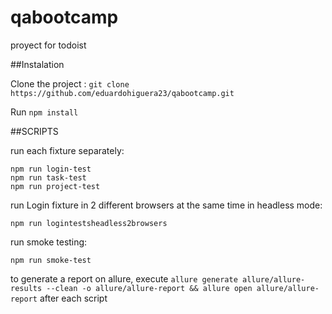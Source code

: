 # qabootcamp
proyect for todoist

##Instalation

Clone the project : `git clone https://github.com/eduardohiguera23/qabootcamp.git`

Run `npm install`

##SCRIPTS

run each fixture separately:
```
npm run login-test
npm run task-test
npm run project-test
```
run Login fixture in 2 different browsers at the same time in headless mode:
```
npm run logintestsheadless2browsers
```
run smoke testing:
```
npm run smoke-test
```

to generate a report on allure, execute `allure generate allure/allure-results --clean -o allure/allure-report && allure open allure/allure-report` after each script


